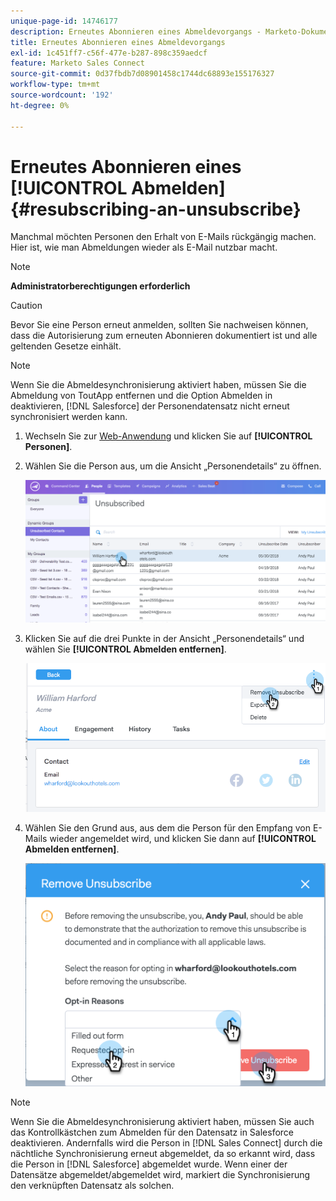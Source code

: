 ```yaml
---
unique-page-id: 14746177
description: Erneutes Abonnieren eines Abmeldevorgangs - Marketo-Dokumente - Produktdokumentation
title: Erneutes Abonnieren eines Abmeldevorgangs
exl-id: 1c451ff7-c56f-477e-b287-898c359aedcf
feature: Marketo Sales Connect
source-git-commit: 0d37fbdb7d08901458c1744dc68893e155176327
workflow-type: tm+mt
source-wordcount: '192'
ht-degree: 0%

---
```


# Erneutes Abonnieren eines [!UICONTROL Abmelden] {#resubscribing-an-unsubscribe}

Manchmal möchten Personen den Erhalt von E-Mails rückgängig machen. Hier ist, wie man Abmeldungen wieder als E-Mail nutzbar macht.

>[!NOTE]
>
>**Administratorberechtigungen erforderlich**

>[!CAUTION]
>
>Bevor Sie eine Person erneut anmelden, sollten Sie nachweisen können, dass die Autorisierung zum erneuten Abonnieren dokumentiert ist und alle geltenden Gesetze einhält.

>[!NOTE]
>
>Wenn Sie die Abmeldesynchronisierung aktiviert haben, müssen Sie die Abmeldung von ToutApp entfernen und die Option Abmelden in deaktivieren, [!DNL Salesforce] der Personendatensatz nicht erneut synchronisiert werden kann.

1. Wechseln Sie zur [Web-Anwendung](https://toutapp.com/login) und klicken Sie auf **[!UICONTROL Personen]**.

1. Wählen Sie die Person aus, um die Ansicht „Personendetails“ zu öffnen.

   ![](assets/two.png)

1. Klicken Sie auf die drei Punkte in der Ansicht „Personendetails“ und wählen Sie **[!UICONTROL Abmelden entfernen]**.

   ![](assets/three.png)

1. Wählen Sie den Grund aus, aus dem die Person für den Empfang von E-Mails wieder angemeldet wird, und klicken Sie dann auf **[!UICONTROL Abmelden entfernen]**.

   ![](assets/four.png)

>[!NOTE]
>
>Wenn Sie die Abmeldesynchronisierung aktiviert haben, müssen Sie auch das Kontrollkästchen zum Abmelden für den Datensatz in Salesforce deaktivieren. Andernfalls wird die Person in [!DNL Sales Connect] durch die nächtliche Synchronisierung erneut abgemeldet, da so erkannt wird, dass die Person in [!DNL Salesforce] abgemeldet wurde. Wenn einer der Datensätze abgemeldet/abgemeldet wird, markiert die Synchronisierung den verknüpften Datensatz als solchen.
